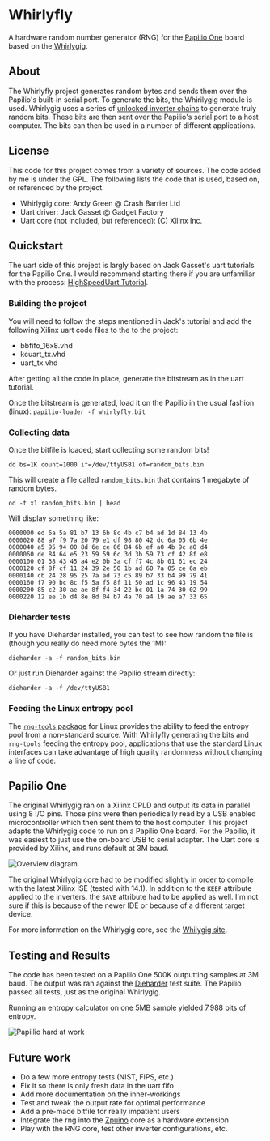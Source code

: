 # Whirlyfly

A hardware random number generator (RNG) for the
[Papilio One](www.papilio.cc) board based on the
[Whirlygig](http://warmcat.com/_wp/whirlygig-rng/).

## About

The Whirlyfly project generates random bytes and sends them over the
Papilio's built-in serial port.  To generate the bits, the Whirilygig
module is used.  Whirlygig uses a series of
[unlocked inverter chains](http://en.wikipedia.org/wiki/Ring_oscillator)
to generate truly random bits.  These bits are then sent over the
Papilio's serial port to a host computer.  The bits can then be used
in a number of different applications.

## License

This code for this project comes from a variety of sources.  The code
added by me is under the GPL.  The following lists the code that is
used, based on, or referenced by the project.

* Whirlygig core: Andy Green @ Crash Barrier Ltd
* Uart driver: Jack Gasset @ Gadget Factory
* Uart core (not included, but referenced): (C) Xilinx Inc.

## Quickstart

The uart side of this project is largly based on Jack Gasset's uart
tutorials for the Papilio One.  I would recommend starting there if
you are unfamiliar with the process:
[HighSpeedUart Tutorial](http://papilio.cc/index.php?n=Papilio.HighSpeedUART).

### Building the project

You will need to follow the steps mentioned in Jack's tutorial and add
the following Xilinx uart code files to the to the project:

* bbfifo_16x8.vhd
* kcuart_tx.vhd
* uart_tx.vhd

After getting all the code in place, generate the bitstream as in the
uart tutorial.

Once the bitstream is generated, load it on the Papilio in the usual
fashion (linux): `papilio-loader -f whirlyfly.bit`

### Collecting data

Once the bitfile is loaded, start collecting some random bits!

`dd bs=1K count=1000 if=/dev/ttyUSB1 of=random_bits.bin`

This will create a file called `random_bits.bin` that contains 1
megabyte of random bytes.

`od -t x1 random_bits.bin | head`

Will display something like:

    0000000 ed 6a 5a 81 b7 13 6b 8c 4b c7 b4 ad 1d 84 13 4b
    0000020 88 a7 f9 7a 20 79 e1 df 98 80 42 dc 6a 05 6b 4e
    0000040 a5 95 94 00 8d 6e ce 06 84 6b ef a0 4b 9c a0 d4
    0000060 de 84 64 e5 23 59 59 6c 3d 3b 59 73 cf 42 8f e8
    0000100 01 38 43 45 a4 e2 0b 3a cf f7 4c 8b 01 61 ec 24
    0000120 cf 8f cf 11 24 39 2e 50 1b ad 60 7a 05 ce 6a eb
    0000140 cb 24 28 95 25 7a ad 73 c5 89 b7 33 b4 99 79 41
    0000160 f7 90 bc 8c f5 5a f5 8f 11 50 ad 1c 96 43 19 54
    0000200 85 c2 30 ae ae 8f f4 34 22 bc 01 1a 74 30 02 99
    0000220 12 ee 1b d4 8e 8d 04 b7 4a 70 a4 19 ae a7 33 65

### Dieharder tests

If you have Dieharder installed, you can test to see how random the
file is (though you really do need more bytes the 1M):

`dieharder -a -f random_bits.bin`

Or just run Dieharder against the Papilio stream directly:

`dieharder -a -f /dev/ttyUSB1`

### Feeding the Linux entropy pool

The
[`rng-tools` package](http://sourceforge.net/projects/gkernel/files/rng-tools/)
for Linux provides the ability to feed the entropy pool from a
non-standard source.  With Whirlyfly generating the bits and
`rng-tools` feeding the entropy pool, applications that use the
standard Linux interfaces can take advantage of high quality
randomness without changing a line of code.

## Papilio One

The original Whirlygig ran on a Xilinx CPLD and output its data in
parallel using 8 I/O pins. Those pins were then periodically read by a
USB enabled microcontroller which then sent them to the host computer.
This project adapts the Whirlygig code to run on a Papilio One
board. For the Papilio, it was easiest to just use the on-board USB to
serial adapter.  The Uart core is provided by Xilinx, and runs default
at 3M baud.

![Overview diagram](https://github.com/zdavkeos/whirlyfly/blob/master/doc/whirlyfly_overview.png)

The original Whirlygig core had to be modified slightly in order to
compile with the latest Xilinx ISE (tested with 14.1).  In addition to
the `KEEP` attribute applied to the inverters, the `SAVE` attribute
had to be applied as well.  I'm not sure if this is because of the
newer IDE or because of a different target device.

For more information on the Whirlygig core, see the
[Whilygig site](http://warmcat.com/_wp/whirlygig-rng/).

## Testing and Results

The code has been tested on a Papilio One 500K outputting samples at
3M baud.  The output was ran against the
[Dieharder](http://www.phy.duke.edu/~rgb/General/dieharder.php) test
suite.  The Papilio passed all tests, just as the original Whirlygig.

Running an entropy calculator on one 5MB sample yielded 7.988
bits of entropy.

![Papillio hard at work](https://github.com/zdavkeos/whirlyfly/blob/master/doc/papillio_hard_at_work.png)

## Future work

* Do a few more entropy tests (NIST, FIPS, etc.)
* Fix it so there is only fresh data in the uart fifo
* Add more documentation on the inner-workings
* Test and tweak the output rate for optimal performance
* Add a pre-made bitfile for really impatient users
* Integrate the rng into the
    [Zpuino](http://www.alvie.com/zpuino/index.html) core as a
    hardware extension
* Play with the RNG core, test other inverter configurations, etc.
